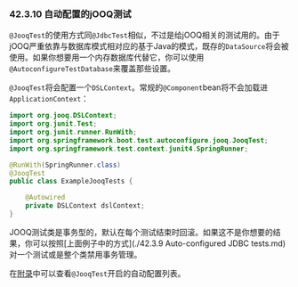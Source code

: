 ### 42.3.10 自动配置的jOOQ测试

`@JooqTest`的使用方式同`@JdbcTest`相似，不过是给jOOQ相关的测试用的。由于jOOQ严重依靠与数据库模式相对应的基于Java的模式，既存的`DataSource`将会被使用。如果你想要用一个内存数据库代替它，你可以使用`@AutoconfigureTestDatabase`来覆盖那些设置。

`@JooqTest`将会配置一个`DSLContext`。常规的`@Component`bean将不会加载进`ApplicationContext`：
```java
import org.jooq.DSLContext;
import org.junit.Test;
import org.junit.runner.RunWith;
import org.springframework.boot.test.autoconfigure.jooq.JooqTest;
import org.springframework.test.context.junit4.SpringRunner;

@RunWith(SpringRunner.class)
@JooqTest
public class ExampleJooqTests {

    @Autowired
    private DSLContext dslContext;
}
```
JOOQ测试类是事务型的，默认在每个测试结束时回滚。如果这不是你想要的结果，你可以按照[上面例子中的方式](./42.3.9 Auto-configured JDBC tests.md)对一个测试或是整个类禁用事务管理。

在[附录](https://docs.spring.io/spring-boot/docs/2.0.0.M5/reference/htmlsingle/#test-auto-configuration)中可以查看`@JooqTest`开启的自动配置列表。
